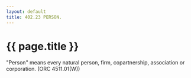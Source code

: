 ```yaml
---
layout: default 
title: 402.23 PERSON.
---
```


{{ page.title }}
================

"Person" means every natural person, firm, copartnership, association or
corporation. (ORC 4511.01(W))
